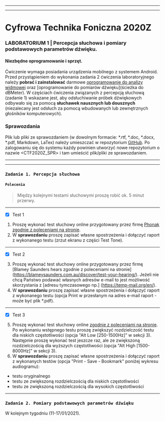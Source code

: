 ***
***

# Cyfrowa Technika Foniczna 2020Z

### **LABORATORIUM 1** | Percepcja słuchowa i pomiary podstawowych parametrów dźwięku.

#### Niezbędne oprogramowanie i sprzęt.
Ćwiczenie wymaga posiadania urządzenia mobilnego z systemem Android. Przed przystąpieniem do wykonania zadania 2 ćwiczenia laboratoryjnego należy **pobrać i zainstalować** darmowe [oprogramowanie do analizy widmowej](https://play.google.com/store/apps/details?id=org.intoorbit.spectrum) oraz [oprogramowanie do pomiarów dźwięku](ścieżka do dBMeter). W częściach ćwiczenia związanych z percepcją słuchową (zadanie 1) wskazane jest, aby odsłuchiwanie próbek dźwiękowych odbywało się za pomocą **słuchawek nausznych lub dousznych** (niezalecany jest odsłuch za pomocą wbudowanych lub zewnętrznych głośników komputerowych).

### Sprawozdania

Plik lub pliki ze sprawozdaniem (w dowolnym formacie: *.rtf, *.doc, *.docx, *.pdf, Markdown, LaTex) należy umieszczać w repozytorium [GitHub](https://github.com/). Po zalogowaniu się do systemu każdy powinien utworzyć nowe repozytorium o nazwie <CTF2020Z_SPR> i tam umieścić plik/pliki ze sprawozdaniem.

***
***

### `Zadanie 1. Percepcja słuchowa`

#### `Polecenia`

>Między kolejnymi testami słuchowymi proszę robić ok. 5 minut przerwy.
***
- [x] Test 1

1. Proszę wykonać test słuchowy online przygotowany przez firmę [Phonak zgodnie z poleceniami na stronie](https://hearing-screener.beyondhearing.org/phonak/lMePtS/welcome).
2. W **sprawozdaniu** proszę zapisać własne spostrzeżenia i dołączyć raport z wykonanego testu (zrzut ekranu z części Test Tone).
***
- [x] Test 2

3. Proszę wykonać test słuchowy online przygotowany przez firmę [Blamey Saunders hears zgodnie z poleceniami na stronie] (https://blameysaunders.com.au/discover/test-your-hearing/). Jeżeli nie chcą Państwo podawać własnych adresów e-mail to jest możliwość skorzystania z [adresu tymczasowego np.] (https://temp-mail.org/en/).
4. W **sprawozdaniu** proszę zapisać własne spostrzeżenia i dołączyć raport z wykonanego testu (opcja Print w przesłanym na adres e-mail raport - może być plik *.pdf).
***
- [x] Test 3

5. Proszę wykonać test słuchowy online [zgodnie z poleceniami na stronie](https://hearingtest.online/). Po wykonaniu wstępnego testu proszę zwiększyć rozdzielczość testu dla niskich częstotliwości (opcja "Alt Low [250-1500Hz]" w sekcji 3). Następnie proszę wykonać test jeszcze raz, ale ze zwiększoną rozdzielczością dla wyższych częstotliwości (opcja "Alt High [1500-8000Hz]" w sekcji 3).
6. W **sprawozdaniu** proszę zapisać własne spostrzeżenia i dołączyć raport z wykonanych testów (opcja "Print - Save - Bookmark" poniżej wykresu audiogramu):
- testu oryginalnego
- testu ze zwiększoną rozdzielczością dla niskich częstotliwości
- testu ze zwiększoną rozdzielczością dla wysokich częstotliwości
***
### `Zadanie 2. Pomiary podstawowych parametrów dźwięku`
W kolejnym tygodniu (11-17/01/2021).
